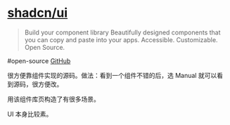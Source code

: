 # [shadcn/ui](https://ui.shadcn.com/)
> Build your component library
> Beautifully designed components that you can copy and paste into your apps. Accessible. Customizable. Open Source.

#open-source [GitHub](https://github.com/shadcn-ui/ui)

很方便靠组件实现的源码。做法：看到一个组件不错的后，选 Manual 就可以看到源码，很方便改。

用该组件库页构造了有很多场景。

UI 本身比较素。